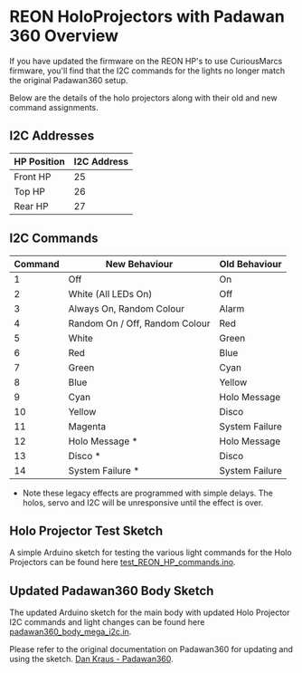 # REON HoloProjectors with Padawan 360 Overview

If you have updated the firmware on the REON HP's to use CuriousMarcs firmware, you'll find that the I2C commands for the lights no longer match the original Padawan360 setup.

Below are the details of the holo projectors along with their old and new command assignments.
  
## I2C Addresses
  
| HP Position | I2C Address |
| --- | --- | 
| Front HP | 25 |
| Top HP | 26 |
| Rear HP |27 |

## I2C Commands
  

| Command | New Behaviour | Old Behaviour |
| ------- | ------------- | ------------- |
| 1 | Off | On | 
| 2 | White (All LEDs On) | Off |
| 3 | Always On, Random Colour | Alarm |
| 4 | Random On / Off, Random Colour | Red |
| 5 | White  | Green |
| 6 | Red | Blue |
| 7 | Green | Cyan |
| 8 | Blue | Yellow | 
| 9 | Cyan | Holo Message |
| 10 | Yellow | Disco | 
| 11 | Magenta | System Failure |
| 12 | Holo Message * | Holo Message |
| 13| Disco * | Disco |
| 14 | System Failure * | System Failure |  
  
* Note these legacy effects are programmed with simple delays. The holos, servo and I2C will be unresponsive until the effect is over.

## Holo Projector Test Sketch
A simple Arduino sketch for testing the various light commands for the Holo Projectors can be found here [test_REON_HP_commands.ino](test_REON_HP_commands.ino).

## Updated Padawan360 Body Sketch
The updated Arduino sketch for the main body with updated Holo Projector I2C commands and light changes can be found here [padawan360_body_mega_i2c.in](padawan360_body/padawan360_body_mega_i2c.ino).

Please refer to the original documentation on Padawan360 for updating and using the sketch. [Dan Kraus - Padawan360](https://github.com/dankraus/padawan360).